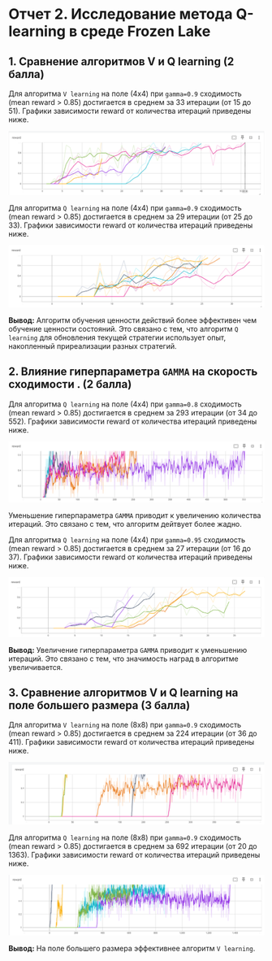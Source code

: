 # Отчет 2. Исследование метода Q-learning в среде Frozen Lake 

## 1. Сравнение алгоритмов V и Q learning (2 балла)
Для алгоритма `V learning` на поле (4х4) при `gamma=0.9` сходимость (mean reward > 0.85) достигается в среднем за 33 итерации (от 15 до 51). 
Графики зависимости reward от количества итераций приведены ниже. 

<img src="photo/V_4x4_0.9.png"/>

Для алгоритма `Q learning` на поле (4х4) при `gamma=0.9` сходимость (mean reward > 0.85) достигается в среднем за 29 итерации (от 25 до 33). 
Графики зависимости reward от количества итераций приведены ниже. 

<img src="photo/Q_4x4_0.9.png"/>

**Вывод:** Алгоритм обучения ценности действий более эффективен чем обучение ценности состояний. Это связано с тем, что алгоритм `Q learning` для обновления текущей стратегии использует опыт, накопленный приреализации разных стратегий.


## 2. Влияние гиперпараметра `GAMMA` на скорость сходимости . (2 балла)

Для алгоритма `Q learning` на поле (4х4) при `gamma=0.8` сходимость (mean reward > 0.85) достигается в среднем за 293 итерации (от 34 до 552). 
Графики зависимости reward от количества итераций приведены ниже. 

<img src="photo/Q_4x4_0.8.png"/>

Уменьшение гиперпараметра `GAMMA` приводит к увеличению количества итераций. Это связано с тем, что алгоритм дейтвует более жадно.

Для алгоритма `Q learning` на поле (4х4) при `gamma=0.95` сходимость (mean reward > 0.85) достигается в среднем за 27 итерации (от 16 до 37). 
Графики зависимости reward от количества итераций приведены ниже. 

<img src="photo/Q_4x4_0.95.png"/>

**Вывод:** Увеличение гиперпараметра `GAMMA` приводит к уменьшению итераций. Это связано с тем, что значимость наград в алгоритме увеличивается.   

## 3. Сравнение алгоритмов V и Q learning на поле большего размера (3 балла)

Для алгоритма `V learning` на поле (8х8) при `gamma=0.9` сходимость (mean reward > 0.85) достигается в среднем за 224 итерации (от 36 до 411). 
Графики зависимости reward от количества итераций приведены ниже.

<img src="photo/V_8x8_0.9.png"/>

Для алгоритма `Q learning` на поле (8х8) при `gamma=0.9` сходимость (mean reward > 0.85) достигается в среднем за 692 итерации (от 20 до 1363). 
Графики зависимости reward от количества итераций приведены ниже.

<img src="photo/Q_8x8_0.9.png"/>

**Вывод:** На поле большего размера эффективнее алгоритм `V learning`.